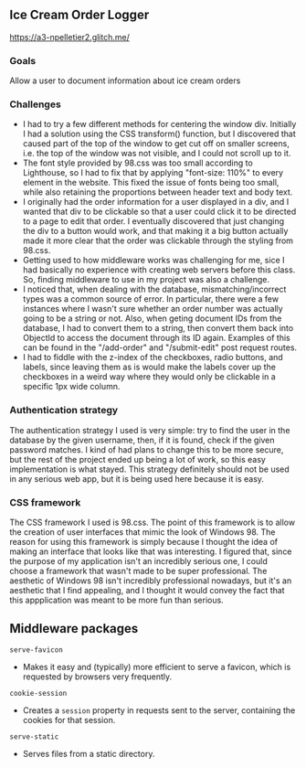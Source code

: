 ## Ice Cream Order Logger
https://a3-npelletier2.glitch.me/

### Goals
Allow a user to document information about ice cream orders

### Challenges
- I had to try a few different methods for centering the window div. Initially I had a solution using the CSS transform() function, but I discovered that caused part of the top of the window to get cut off on smaller screens, i.e. the top of the window was not visible, and I could not scroll up to it.
- The font style provided by 98.css was too small according to Lighthouse, so I had to fix that by applying "font-size: 110%" to every element in the website. This fixed the issue of fonts being too small, while also retaining the proportions between header text and body text.
- I originally had the order information for a user displayed in a div, and I wanted that div to be clickable so that a user could click it to be directed to a page to edit that order. I eventually discovered that just changing the div to a button would work, and that making it a big button actually made it more clear that the order was clickable through the styling from 98.css.
- Getting used to how middleware works was challenging for me, sice I had basically no experience with creating web servers before this class. So, finding middleware to use in my project was also a challenge.
- I noticed that, when dealing with the database, mismatching/incorrect types was a common source of error. In particular, there were a few instances where I wasn't sure whether an order number was actually going to be a string or not. Also, when geting document IDs from the database, I had to convert them to a string, then convert them back into ObjectId to access the document through its ID again. Examples of this can be found in the "/add-order" and "/submit-edit" post request routes.
- I had to fiddle with the z-index of the checkboxes, radio buttons, and labels, since leaving them as is would make the labels cover up the checkboxes in a weird way where they would only be clickable in a specific 1px wide column.

### Authentication strategy
The authentication strategy I used is very simple: try to find the user in the database by the given username, then, if it is found, check if the given password matches. I kind of had plans to change this to be more secure, but the rest of the project ended up being a lot of work, so this easy implementation is what stayed. This strategy definitely should not be used in any serious web app, but it is being used here because it is easy.

### CSS framework
The CSS framework I used is 98.css. The point of this framework is to allow the creation of user interfaces that mimic the look of Windows 98. The reason for using this framework is simply because I thought the idea of making an interface that looks like that was interesting. I figured that, since the purpose of my application isn't an incredibly serious one, I could choose a framework that wasn't made to be super professional. The aesthetic of Windows 98 isn't incredibly professional nowadays, but it's an aesthetic that I find appealing, and I thought it would convey the fact that this appplication was meant to be more fun than serious.

## Middleware packages
`serve-favicon`
- Makes it easy and (typically) more efficient to serve a favicon, which is requested by browsers very frequently.

`cookie-session`
- Creates a `session` property in requests sent to the server, containing the cookies for that session.

`serve-static`
- Serves files from a static directory.
